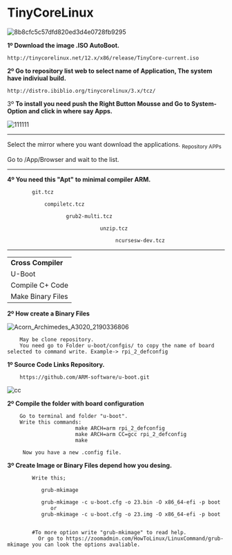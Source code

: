 # TinyCoreLinux
![8b8cfc5c57dfd820ed3d4e0728fb9295](https://user-images.githubusercontent.com/74788266/128921665-7f5be774-3c25-4910-81b1-142a860e4890.png)

<b>1º Download the image .ISO AutoBoot.</b>

    http://tinycorelinux.net/12.x/x86/release/TinyCore-current.iso

   

<b>2º Go to repository list web to select name of Application, The system have indiviual build.</b>

    http://distro.ibiblio.org/tinycorelinux/3.x/tcz/
    
    
3º <b>To install you need push the Right Button Mousse and Go to System-Option and click in where say Apps.</b><br>

![111111](https://user-images.githubusercontent.com/74788266/128923314-730ebd20-d905-43f0-bc27-58cdddaf1b71.jpg)
________________________________________________________________
Select the mirror where you want download the applications.  <sub> Repository APPs</sub> <br> 


 Go to /App/Browser and wait to the list.
_____________________________________________________________________________
<b>4º You need this "Apt" to minimal compiler ARM.</b>


            git.tcz
            
                compiletc.tcz
                                         
                       grub2-multi.tcz                       
                        
                                  unzip.tcz
                                  
                                       ncursesw-dev.tcz

_________________________________________________________________

    
    
<table class="editorDemoTable">
<tbody>
<tr>
<td><strong>Cross Compiler</strong></td>
</tr>
<tr>
<td>U-Boot</td>
</tr>
<tr>
<td>Compile C+ Code</td>
</tr>
<tr>
<td>Make Binary Files</td>
</tr>
</tbody>
</table>

<b> 2º How create a Binary Files </b>



![Acorn_Archimedes_A3020_2190336806](https://user-images.githubusercontent.com/74788266/129021458-73fac55d-ee6a-43ac-b79f-e848d483f7d5.jpg)


        May be clone repository.
        You need go to Folder u-boot/confgis/ to copy the name of board selected to command write. Example-> rpi_2_defconfig 

<b>1º Source Code Links Repository.</b>

        https://github.com/ARM-software/u-boot.git
      
        
        
 
![cc](https://user-images.githubusercontent.com/74788266/128943365-bf02fa58-c99a-4481-a650-a212c5d9b1ff.png)


 <b>2º Compile the folder with board configuration </b>
 
        Go to terminal and folder "u-boot".
        Write this commands:
                          make ARCH=arm rpi_2_defconfig 
                          make ARCH=arm CC=gcc rpi_2_defconfig 
                          make
                          
         Now you have a new .config file.         
         
         
 <b>3º Create Image or Binary Files depend how you desing.</b>       
 
            
            Write this;
            
               grub-mkimage 
               
               grub-mkimage -c u-boot.cfg -o 23.bin -O x86_64-efi -p boot
                  or 
               grub-mkimage -c u-boot.cfg -o 23.img -O x86_64-efi -p boot
               
               
            #To more option write "grub-mkimage" to read help.
              Or go to https://zoomadmin.com/HowToLinux/LinuxCommand/grub-mkimage you can look the options avaliable.
             

